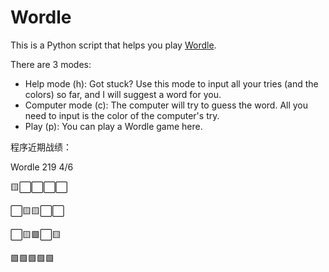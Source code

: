 # Wordle

This is a Python script that helps you play [Wordle](https://www.powerlanguage.co.uk/wordle/).

There are 3 modes:

- Help mode (h): Got stuck? Use this mode to input all your tries (and the colors) so far, and I will suggest a word for you.
- Computer mode (c): The computer will try to guess the word. All you need to input is the color of the computer\'s try.
- Play (p): You can play a Wordle game here.

程序近期战绩：

Wordle 219 4/6

🟨⬜⬜⬜⬜

⬜🟨🟨⬜⬜

⬜🟨🟩⬜🟨

🟩🟩🟩🟩🟩

